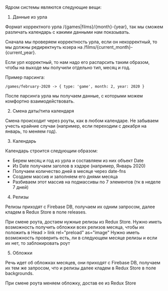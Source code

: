 Ядром системы являются следующие вещи:

1) Данные из урла

Формат корректного урла /{games|films}/{month}-{year}, так мы сможем различать календарь с какими данными нам показывать.

Сначала мы проверяем корректность урла, если он некорректный, то мы должны редиректнуть юзера на /films/{current_month}-{current_year}.

Если урл корректный, то нам надо его распарсить таким образом, чтобы на выходе мы получили отдельно тип, месяц и год.

Пример парсинга:

```
/games/february-2020 -> { type: 'game', month: 2, year: 2020 }
```

После парсинга урла мы получаем данные, с которыми можем комфортно взаимодействовать.

2) Смена даты/типа календаря

Смена происходит через роуты, как в любом календаре. Не забываем учесть крайние случаи (например, если переходим с декабря на январь, то меняем год).

3) Календарь

Календарь строится следующим образом:

- Берем месяц и год из урла и составляем из них объект Date
- Из Date получаем заголов в хэдэре (например, Январь 2020)
- Получаем количество дней в месяце через date-fns
- Создаем массив и заполняем его днями месяца
- Разбиваем этот массив на подмассивы по 7 элементов (тк в неделе 7 дней)

4) Релизы

Релизы приходят с Firebase DB, получаем их одним запросом, далее кладем в Redux Store в поле releases.

При смене роута, достаем нужные релизы из Redux Store.
Нужно иметь возможность получить обложки всех релизов месяца, чтобы их положить в Head > link rel="preload" as="image"
Нужно иметь возможность проверить есть, ли в следующем месяце релизы и если их нет, то заблокировать роут

5) Обложки

Речь идет об обложках месяцев, они приходят с Firebase DB, получаем их тем же запросом, что и релизы далее кладем в Redux Store в поле backgrounds.

При смене роута меняем обложку, достав ее из Redux Store
